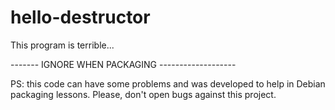 hello-destructor
================

This program is terrible...



------- IGNORE WHEN PACKAGING -------------------

PS: this code can have some problems and was developed to help in Debian
    packaging lessons. Please, don't open bugs against this project.
